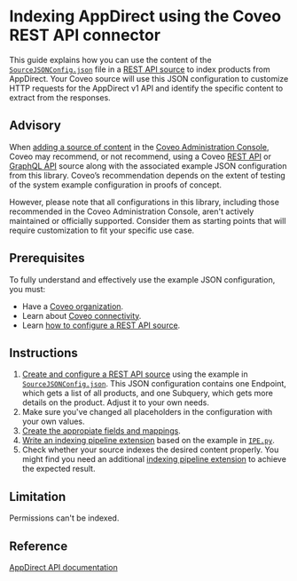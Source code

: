 # Indexing AppDirect using the Coveo REST API connector

This guide explains how you can use the content of the [`SourceJSONConfig.json`](SourceJSONConfig.json) file in a [REST API source](https://docs.coveo.com/en/1896/) to index products from AppDirect. Your Coveo source will use this JSON configuration to customize HTTP requests for the AppDirect v1 API and identify the specific content to extract from the responses.

## Advisory

When [adding a source of content](https://docs.coveo.com/en/3390/index-content/add-or-edit-a-source#add-a-source) in the [Coveo Administration Console](https://docs.coveo.com/en/1841/), Coveo may recommend, or not recommend, using a Coveo [REST API](https://docs.coveo.com/en/1896/) or [GraphQL API](https://docs.coveo.com/en/n6gh2329/) source along with the associated example JSON configuration from this library. Coveo’s recommendation depends on the extent of testing of the system example configuration in proofs of concept.

However, please note that all configurations in this library, including those recommended in the Coveo Administration Console, aren't actively maintained or officially supported. Consider them as starting points that will require customization to fit your specific use case.

## Prerequisites

To fully understand and effectively use the example JSON configuration, you must:

- Have a [Coveo organization](https://docs.coveo.com/en/185).
- Learn about [Coveo connectivity](https://docs.coveo.com/en/1702).
- Learn [how to configure a REST API source](https://docs.coveo.com/en/1896/).

## Instructions

1. [Create and configure a REST API source](https://docs.coveo.com/en/1896/) using the example in [`SourceJSONConfig.json`](https://github.com/coveooss/connectivity-library/blob/master/APP%20Direct/SourceJSONConfig.json). This JSON configuration contains one Endpoint, which gets a list of all products, and one Subquery, which gets more details on the product. Adjust it to your own needs.
2. Make sure you've changed all placeholders in the configuration with your own values.
3. [Create the appropiate fields and mappings](https://docs.coveo.com/en/1896/#completion).
4. [Write an indexing pipeline extension](https://docs.coveo.com/en/1645/) based on the example in [`IPE.py`](Extensions/IPE.py).
5. Check whether your source indexes the desired content properly. You might find you need an additional [indexing pipeline extension](https://docs.coveo.com/en/1645/) to achieve the expected result.

## Limitation

Permissions can't be indexed.

## Reference

[AppDirect API documentation](https://help.appdirect.com/develop/useAppDirectAPI.html)
